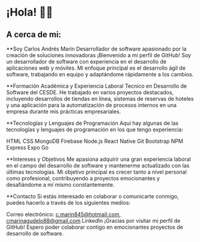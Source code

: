 # ¡Hola! 🤙🏻
## A cerca de mi:
**Soy Carlos Andrés Marín
Desarrollador de software apasionado por la creación de soluciones innovadoras
¡Bienvenido a mi perfil de GitHub! Soy un desarrollador de software con experiencia en el desarrollo de aplicaciones web y móviles. Mi enfoque principal es el desarrollo ágil de software, trabajando en equipo y adaptándome rápidamente a los cambios.

**Formación Académica y Experiencia Laboral
Tecnico en Desarrollo de Software del CESDE.
He trabajado en varios proyectos destacados, incluyendo desarrollos de tiendas en línea, sistemas de reservas de hoteles y una aplicación para la automatización de procesos internos en una empresa durante mis prácticas empresariales.

**Tecnologías y Lenguajes de Programación
Aquí hay algunas de las tecnologías y lenguajes de programación en los que tengo experiencia:

HTML
CSS
MongoDB
Firebase
Node.js
React Native
Git
Bootstrap
NPM
Express
Expo Go

**Intereses y Objetivos
Me apasiona adquirir una gran experiencia laboral en el campo del desarrollo de software y mantenerme actualizado con las últimas tecnologías. Mi objetivo principal es crecer tanto a nivel personal como profesional, contribuyendo a proyectos emocionantes y desafiándome a mí mismo constantemente.

**Contacto
Si estás interesado en colaborar o comunicarte conmigo, puedes hacerlo a través de los siguientes medios:

Correo electrónico: c.marin845@hotmail.com, cmarinagudelo88@gmail.com
LinkedIn
¡Gracias por visitar mi perfil de GitHub! Espero poder colaborar contigo en emocionantes proyectos de desarrollo de software.
